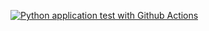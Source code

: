 [![Python application test with Github Actions](https://github.com/HC-85/pytest-masterclass/actions/workflows/testing-ci.yml/badge.svg)](https://github.com/HC-85/pytest-masterclass/actions/workflows/testing-ci.yml)
